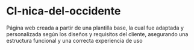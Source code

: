 # Cl-nica-del-occidente
Página web creada a partir de una plantilla base, la cual fue adaptada y personalizada según los diseños y requisitos del cliente, asegurando una estructura funcional y una correcta experiencia de uso
